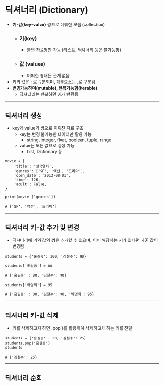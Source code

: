 # 딕셔너리 (Dictionary)

 - **키-값(key-value)** 쌍으로 이뤄진 모음 (collection)
     - ### 키(key)
         - 불변 자료형만 가능 (리스트, 딕셔너리 등은 불가능함)
     - ### 값 (values)
         - 어떠한 형태든 관계 없음       
 - 키와 값은 : 로 구분되며, 개별요소는 ,로 구분됨
 - **변경가능하며(mutable), 반복가능함(iterable)**
      - 딕셔너리는 반복하면 키가 반환됨

---

## 딕셔너리 생성
 - key와 value가 쌍으로 이뤄진 자료 구조
     - key는 변경 불가능한 데이터만 활용 가능
         - string, integer, float, boolean, tuple, range 
     - value는 모든 값으로 설정 가능
         - List, Dictionary 등

```
movie = {
    'title': '설국열차',
    'genres': ['SF', '액션', '드라마'],
    'open_date': '2013-08-01',
    'time': 126,
    'adult': False,
}

print(movie ['genres'])

# ['SF', '액션', '드라마']
```

---

## 딕셔너리 키-값 추가 및 변경

 - 딕셔너리에 키와 값의 쌍을 추가할 수 있으며, 이미 해당하는 키가 있다면 기존 값이 변경됨

 ```
students = {'홍길동': 100, '김철수': 90}

students['홍길동'] = 80

# {'홍길동' : 80, '김철수': 90}

students['박명희'] = 95

# {'홍길동' : 80, '김철수': 90, '박영희': 95}
 ```

---

## 딕셔너리 키-값 삭제

 - 키를 삭제하고자 하면 .pop()를 활용하여 삭제하고자 하는 키를 전달

 ```
students = {'홍길동' : 30, '김철수': 25}
students.pop('홍길동')
students

# {'김철수': 25}
 ``` 

---

## 딕셔너리 순회